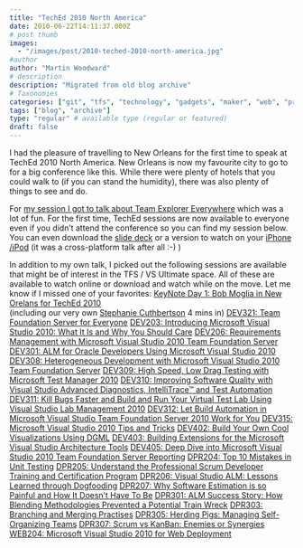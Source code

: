 ```yaml
---
title: "TechEd 2010 North America"
date: 2010-06-22T14:11:37.000Z
# post thumb
images:
  - "/images/post/2010-teched-2010-north-america.jpg"
#author
author: "Martin Woodward"
# description
description: "Migrated from old blog archive"
# Taxonomies
categories: ["git", "tfs", "technology", "gadgets", "maker", "web", "programming", "personal"]
tags: ["blog", "archive"]
type: "regular" # available type (regular or featured)
draft: false
---
```

I had the pleasure of travelling to New Orleans for the first time to speak at TechEd 2010 North America.  New Orleans is now my favourite city to go to for a big conference like this.  While there were plenty of hotels that you could walk to (if you can stand the humidity), there was also plenty of things to see and do.  

For [my session I got to talk about Team Explorer Everywhere](http://www.msteched.com/2010/NorthAmerica/DEV308) which was a lot of fun.  For the first time, TechEd sessions are now available to everyone even if you didn’t attend the conference so you can find my session below.  You can even download the [slide deck](http://ecn.channel9.msdn.com/o9/te/NorthAmerica/2010/pptx/DEV308.pptx) or a version to watch on your [iPhone /iPod](http://ecn.channel9.msdn.com/o9/te/NorthAmerica/2010/mp4/DEV308.mp4) (it was a cross-platform talk after all :-) )  

   [ 	     ](http://go.microsoft.com/fwlink/?LinkID=149156&v=3.0.50106.0)   

In addition to my own talk, I picked out the following sessions are available that might be of interest in the TFS / VS Ultimate space.  All of these are available to watch online or download and watch while on the move.  Let me know if I missed one of your favorites:     [KeyNote Day 1: Bob Moglia in New Orelans for TechEd 2010](http://www.msteched.com/2010/NorthAmerica/Keynote01)  
(including our very own [Stephanie Cuthbertson](http://blogs.msdn.com/b/stephaniesaad/) 4 mins in)    [DEV321: Team Foundation Server for Everyone](http://www.msteched.com/2010/NorthAmerica/DEV321)    [DEV203: Introducing Microsoft Visual Studio 2010: What It Is and Why You Should Care](http://www.msteched.com/2010/NorthAmerica/DEV203)    [DEV206: Requirements Management with Microsoft Visual Studio 2010 Team Foundation Server](http://www.msteched.com/2010/NorthAmerica/DEV206)    [DEV301: ALM for Oracle Developers Using Microsoft Visual Studio 2010](http://www.msteched.com/2010/NorthAmerica/DEV301)    [DEV308: Heterogeneous Development with Microsoft Visual Studio 2010 Team Foundation Server](http://www.msteched.com/2010/NorthAmerica/DEV308)     [DEV309: High Speed, Low Drag Testing with Microsoft Test Manager 2010](http://www.msteched.com/2010/NorthAmerica/DEV309)    [DEV310: Improving Software Quality with Visual Studio Advanced Diagnostics, IntelliTrace™ and Test Automation](http://www.msteched.com/2010/NorthAmerica/DEV310)     [DEV311: Kill Bugs Faster and Build and Run Your Virtual Test Lab Using Visual Studio Lab Management 2010](http://www.msteched.com/2010/NorthAmerica/DEV311)     [DEV312: Let Build Automation in Microsoft Visual Studio Team Foundation Server 2010 Work for You](http://www.msteched.com/2010/NorthAmerica/DEV312)     [DEV315: Microsoft Visual Studio 2010 Tips and Tricks](http://www.msteched.com/2010/NorthAmerica/DEV315)     [DEV402: Build Your Own Cool Visualizations Using DGML](http://www.msteched.com/2010/NorthAmerica/DEV402)    [DEV403: Building Extensions for the Microsoft Visual Studio Architecture Tools](http://www.msteched.com/2010/NorthAmerica/DEV403)     [DEV405: Deep Dive into Microsoft Visual Studio 2010 Team Foundation Server Reporting](http://www.msteched.com/2010/NorthAmerica/DEV405)     [DPR204: Top 10 Mistakes in Unit Testing](http://www.msteched.com/2010/NorthAmerica/DPR204)    [DPR205: Understand the Professional Scrum Developer Training and Certification Program](http://www.msteched.com/2010/NorthAmerica/DPR205)     [DPR206: Visual Studio ALM: Lessons Learned through Dogfooding](http://www.msteched.com/2010/NorthAmerica/DPR206)    [DPR207: Why Software Estimation is so Painful and How It Doesn’t Have To Be](http://www.msteched.com/2010/NorthAmerica/DPR207)    [DPR301: ALM Success Story: How Blending Methodologies Prevented a Potential Train Wreck](http://www.msteched.com/2010/NorthAmerica/DPR301)    [DPR303: Branching and Merging Practises](http://www.msteched.com/2010/NorthAmerica/DPR303)    [DPR305: Herding Pigs: Managing Self-Organizing Teams](http://www.msteched.com/2010/NorthAmerica/DPR305)    [DPR307: Scrum vs KanBan: Enemies or Synergies](http://www.msteched.com/2010/NorthAmerica/DPR307)    [WEB204: Microsoft Visual Studio 2010 for Web Deployment](http://www.msteched.com/2010/NorthAmerica/WEB204)